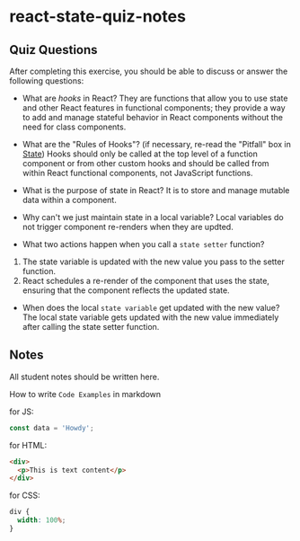 # react-state-quiz-notes

## Quiz Questions

After completing this exercise, you should be able to discuss or answer the following questions:

- What are _hooks_ in React?
  They are functions that allow you to use state and other React features in functional components; they provide a way to add and manage stateful behavior in React components without the need for class components.

- What are the "Rules of Hooks"? (if necessary, re-read the "Pitfall" box in [State](https://react.dev/learn/state-a-components-memory))
  Hooks should only be called at the top level of a function component or from other custom hooks and should be called from within React functional components, not JavaScript functions.

- What is the purpose of state in React?
  It is to store and manage mutable data within a component.

- Why can't we just maintain state in a local variable?
  Local variables do not trigger component re-renders when they are updted.

- What two actions happen when you call a `state setter` function?

1. The state variable is updated with the new value you pass to the setter function.
2. React schedules a re-render of the component that uses the state, ensuring that the component reflects the updated state.

- When does the local `state variable` get updated with the new value?
  The local state variable gets updated with the new value immediately after calling the state setter function.

## Notes

All student notes should be written here.

How to write `Code Examples` in markdown

for JS:

```javascript
const data = 'Howdy';
```

for HTML:

```html
<div>
  <p>This is text content</p>
</div>
```

for CSS:

```css
div {
  width: 100%;
}
```
